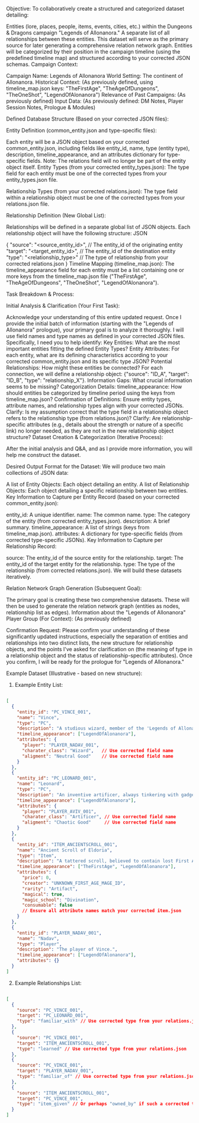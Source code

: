 Objective: To collaboratively create a structured and categorized dataset detailing:

Entities (lore, places, people, items, events, cities, etc.) within the Dungeons & Dragons campaign "Legends of Allonanora."
A separate list of all relationships between these entities. This dataset will serve as the primary source for later generating a comprehensive relation network graph. Entities will be categorized by their position in the campaign timeline (using the predefined timeline map) and structured according to your corrected JSON schemas.
Campaign Context:

Campaign Name: Legends of Allonanora
World Setting: The continent of Allonanora.
Historical Context: (As previously defined, using timeline_map.json keys: "TheFirstAge", "TheAgeOfDungeons", "TheOneShot", "LegendOfAlonanora")
Relevance of Past Campaigns: (As previously defined)
Input Data:
(As previously defined: DM Notes, Player Session Notes, Prologue & Modules)

Defined Database Structure (Based on your corrected JSON files):

Entity Definition (common_entity.json and type-specific files):

Each entity will be a JSON object based on your corrected common_entity.json, including fields like entity_id, name, type (entity type), description, timeline_appearance, and an attributes dictionary for type-specific fields.
Note: The relations field will no longer be part of the entity object itself.
Entity Types (from your corrected entity_types.json): The type field for each entity must be one of the corrected types from your entity_types.json file.

Relationship Types (from your corrected relations.json): The type field within a relationship object must be one of the corrected types from your relations.json file.

Relationship Definition (New Global List):

Relationships will be defined in a separate global list of JSON objects.
Each relationship object will have the following structure:
JSON

{
  "source": "<source_entity_id>",   // The entity_id of the originating entity
  "target": "<target_entity_id>",   // The entity_id of the destination entity
  "type": "<relationship_type>" // The type of relationship from your corrected relations.json
}
Timeline Mapping (timeline_map.json): The timeline_appearance field for each entity must be a list containing one or more keys from the timeline_map.json file ("TheFirstAge", "TheAgeOfDungeons", "TheOneShot", "LegendOfAlonanora").

Task Breakdown & Process:

Initial Analysis & Clarification (Your First Task):

Acknowledge your understanding of this entire updated request.
Once I provide the initial batch of information (starting with the "Legends of Allonanora" prologue), your primary goal is to analyze it thoroughly.
I will use field names and type names as defined in your corrected JSON files.
Specifically, I need you to help identify:
Key Entities: What are the most important entities fitting the defined Entity Types?
Entity Attributes: For each entity, what are its defining characteristics according to your corrected common_entity.json and its specific type JSON?
Potential Relationships: How might these entities be connected? For each connection, we will define a relationship object: {"source": "ID_A", "target": "ID_B", "type": "relationship_X"}.
Information Gaps: What crucial information seems to be missing?
Categorization Details:
timeline_appearance: How should entities be categorized by timeline period using the keys from timeline_map.json?
Confirmation of Definitions:
Ensure entity types, attribute names, and relationship types align with your corrected JSONs.
Clarify: Is my assumption correct that the type field in a relationship object refers to the relationship type (from relations.json)?
Clarify: Are relationship-specific attributes (e.g., details about the strength or nature of a specific link) no longer needed, as they are not in the new relationship object structure?
Dataset Creation & Categorization (Iterative Process):

After the initial analysis and Q&A, and as I provide more information, you will help me construct the dataset.

Desired Output Format for the Dataset: We will produce two main collections of JSON data:

A list of Entity Objects: Each object detailing an entity.
A list of Relationship Objects: Each object detailing a specific relationship between two entities.
Key Information to Capture per Entity Record (based on your corrected common_entity.json):

entity_id: A unique identifier.
name: The common name.
type: The category of the entity (from corrected entity_types.json).
description: A brief summary.
timeline_appearance: A list of strings (keys from timeline_map.json).
attributes: A dictionary for type-specific fields (from corrected type-specific JSONs).
Key Information to Capture per Relationship Record:

source: The entity_id of the source entity for the relationship.
target: The entity_id of the target entity for the relationship.
type: The type of the relationship (from corrected relations.json).
We will build these datasets iteratively.

Relation Network Graph Generation (Subsequent Goal):

The primary goal is creating these two comprehensive datasets.
These will then be used to generate the relation network graph (entities as nodes, relationship list as edges).
Information about the "Legends of Allonanora" Player Group (For Context):
(As previously defined)

Confirmation Request:
Please confirm your understanding of these significantly updated instructions, especially the separation of entities and relationships into two distinct lists, the new structure for relationship objects, and the points I've asked for clarification on (the meaning of type in a relationship object and the status of relationship-specific attributes). Once you confirm, I will be ready for the prologue for "Legends of Allonanora."

Example Dataset (Illustrative - based on new structure):

1. Example Entity List:

```JSON

[
  {
    "entity_id": "PC_VINCE_001",
    "name": "Vince",
    "type": "PC",
    "description": "A studious wizard, member of the 'Legends of Allonanora' adventuring party.",
    "timeline_appearance": ["LegendOfAlonanora"],
    "attributes": {
      "player": "PLAYER_NADAV_001",
      "charater_class": "Wizard",   // Use corrected field name
      "aligment": "Neutral Good"    // Use corrected field name
    }
  },
  {
    "entity_id": "PC_LEONARD_001",
    "name": "Leonard",
    "type": "PC",
    "description": "An inventive artificer, always tinkering with gadgets.",
    "timeline_appearance": ["LegendOfAlonanora"],
    "attributes": {
      "player": "PLAYER_AVIV_001",
      "charater_class": "Artificer", // Use corrected field name
      "aligment": "Chaotic Good"     // Use corrected field name
    }
  },
  {
    "entity_id": "ITEM_ANCIENTSCROLL_001",
    "name": "Ancient Scroll of Eldoria",
    "type": "Item",
    "description": "A tattered scroll, believed to contain lost First Age magic.",
    "timeline_appearance": ["TheFirstAge", "LegendOfAlonanora"],
    "attributes": {
      "price": 0,
      "creator": "UNKNOWN_FIRST_AGE_MAGE_ID",
      "rarity": "Artifact",
      "magical": true,
      "magic_school": "Divination",
      "consumable": false
      // Ensure all attribute names match your corrected item.json
    }
  },
  {
    "entity_id": "PLAYER_NADAV_001",
    "name": "Nadav",
    "type": "Player",
    "description": "The player of Vince.",
    "timeline_appearance": ["LegendOfAlonanora"],
    "attributes": {}
  }
]
```
2. Example Relationships List:

```JSON

[
  {
    "source": "PC_VINCE_001",
    "target": "PC_LEONARD_001",
    "type": "familiar_with" // Use corrected type from your relations.json
  },
  {
    "source": "PC_VINCE_001",
    "target": "ITEM_ANCIENTSCROLL_001",
    "type": "learned" // Use corrected type from your relations.json
  },
  {
    "source": "PC_VINCE_001",
    "target": "PLAYER_NADAV_001",
    "type": "familiar_of" // Use corrected type from your relations.json
  },
  {
    "source": "ITEM_ANCIENTSCROLL_001",
    "target": "PC_VINCE_001",
    "type": "item_given" // Or perhaps "owned_by" if such a corrected type exists
  }
]
```